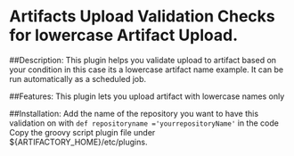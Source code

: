 Artifacts Upload Validation Checks for lowercase Artifact Upload.
=====================================
##Description:
This plugin helps you validate upload to artifact based on your condition in this case its a lowercase artifact name example. 
It can be run automatically as a scheduled job.

##Features:
This plugin lets you upload artifact with lowercase names only

##Installation:
Add the name of the repository you want to have this validation on with `def repositoryname ='yourrepositoryName'` in the code 
Copy the groovy script plugin file under ${ARTIFACTORY_HOME}/etc/plugins.

